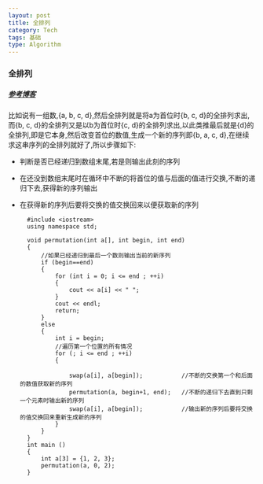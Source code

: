 ```yaml
---
layout: post
title: 全排列
category: Tech
tags: 基础
type: Algorithm
---
```


### 全排列
##### [参考博客](//blog.csdn.net/e3399/article/details/7543861)

比如说有一组数,{a, b, c, d},然后全排列就是将a为首位时{b, c, d}的全排列求出,而{b, c, d}的全排列又是以b为首位时{c, d}的全排列求出,以此类推最后就是{d}的全排列,即是它本身,然后改变首位的数值,生成一个新的序列即{b, a, c, d},在继续求这串序列的全排列就好了,所以步骤如下:

+ 判断是否已经递归到数组末尾,若是则输出此刻的序列
+ 在还没到数组末尾时在循环中不断的将首位的值与后面的值进行交换,不断的递归下去,获得新的序列输出
+ 在获得新的序列后要将交换的值交换回来以便获取新的序列


		#include <iostream>
		using namespace std;

		void permutation(int a[], int begin, int end)
		{
		    //如果已经递归到最后一个数则输出当前的新序列
		    if (begin==end)
		    {
		        for (int i = 0; i <= end ; ++i)
		        {
		            cout << a[i] << " ";
		        }
		        cout << endl;
		        return;
		    }
		    else
		    {
		        int i = begin;
		        //遍历第一个位置的所有情况
		        for (; i <= end ; ++i)
		        {

		            swap(a[i], a[begin]);           //不断的交换第一个和后面的数值获取新的序列
		            permutation(a, begin+1, end);   //不断的递归下去直到只剩一个元素时输出新的序列
		            swap(a[i], a[begin]);           //输出新的序列后要将交换的值交换回来重新生成新的序列
		        }
		    }
		}
		int main ()
		{
		    int a[3] = {1, 2, 3};
		    permutation(a, 0, 2);
		}